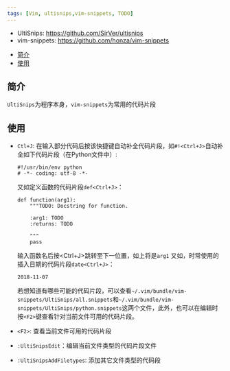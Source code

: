 ```yaml
---
tags: [Vim, ultisnips,vim-snippets, TODO]
---
```


* UltiSnips: <https://github.com/SirVer/ultisnips>
* vim-snippets: <https://github.com/honza/vim-snippets>

<!-- vim-markdown-toc GFM -->

* [简介](#简介)
* [使用](#使用)

<!-- vim-markdown-toc -->

## 简介
`UltiSnips`为程序本身，`vim-snippets`为常用的代码片段

## 使用
* `Ctl+J`: 在输入部分代码后按该快捷键自动补全代码片段，如`#!<Ctrl+J>`自动补全如下代码片段（在Python文件中）:
  ```
  #!/usr/bin/env python
  # -*- coding: utf-8 -*-
  ```
  又如定义函数的代码片段`def<Ctrl+J>`：
  ```
  def function(arg1):
      """TODO: Docstring for function.
  
      :arg1: TODO
      :returns: TODO
  
      """
      pass
  ```
  输入函数名后按<Ctrl+J>跳转至下一位置，如上将是`arg1`
  又如，时常使用的插入日期的代码片段`date<Ctrl+J>`：
  ```
  2018-11-07
  ```
  若想知道有哪些可能的代码片段，可以查看`~/.vim/bundle/vim-snippets/UltiSnips/all.snippets`和`~/.vim/bundle/vim-snippets/UltiSnips/python.snippets`这两个文件，此外，也可以在编辑时按`<F2>`键查看针对当前文件可用的代码片段。

* `<F2>`: 查看当前文件可用的代码片段
* `:UltiSnipsEdit`：编辑当前文件类型的代码片段文件
* `:UltiSnipsAddFiletypes`: 添加其它文件类型的代码段


